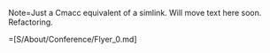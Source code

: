 Note=Just a Cmacc equivalent of a simlink.  Will move text here soon.  Refactoring.

=[S/About/Conference/Flyer_0.md]